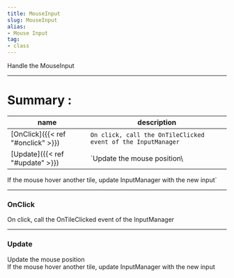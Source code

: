```yaml
---
title: MouseInput
slug: MouseInput
alias: 
- Mouse Input
tag: 
- class
---
```

Handle the MouseInput

---
# Summary :
name|description
----|----
[OnClick]({{< ref "#onclick" >}}) | `On click, call the OnTileClicked event of the InputManager`
[Update]({{< ref "#update" >}}) | `Update the mouse position\
If the mouse hover another tile, update InputManager with the new input`

---
### OnClick
On click, call the OnTileClicked event of the InputManager

---
### Update
Update the mouse position\
If the mouse hover another tile, update InputManager with the new input

